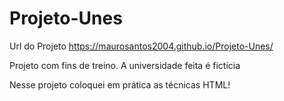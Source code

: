 # Projeto-Unes

Url do Projeto
https://maurosantos2004.github.io/Projeto-Unes/

Projeto com fins de treino. A universidade feita   é fictícia

Nesse projeto coloquei em prática as técnicas HTML!
